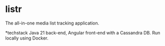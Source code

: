# listr
The all-in-one media list tracking application. 

*techstack
Java 21 back-end, Angular front-end with a Cassandra DB. Run locally using Docker. 
